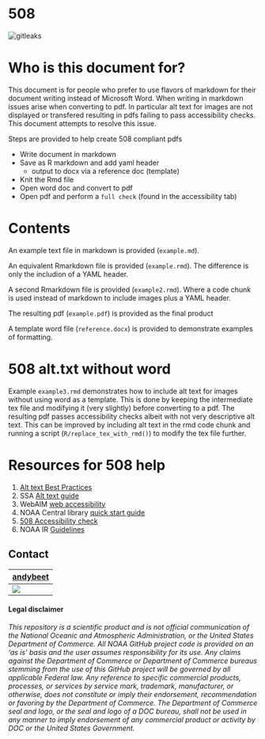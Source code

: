 # 508

![gitleaks](https://github.com/andybeet/508/workflows/gitleaks/badge.svg)


# Who is this document for?

This document is for people who prefer to use flavors of markdown for their document writing instead of Microsoft Word.
When writing in markdown issues arise when converting to pdf. In particular alt text for images are not displayed or transfered resulting in pdfs failing to pass accessibility checks. This document attempts to resolve this issue.

Steps are provided to help create 508 compliant pdfs

* Write document in markdown
* Save as R markdown and add yaml header
    + output to docx via a reference doc (template)
* Knit the Rmd file
* Open word doc and convert to pdf
* Open pdf and perform a `full check` (found in the accessibility tab)

# Contents

An example text file in markdown is provided (`example.md`). 

An equivalent Rmarkdown file is provided (`example.rmd`). The difference is only the includion of a YAML header.

A second Rmarkdown file is provided (`example2.rmd`). Where a code chunk is used instead of markdown to include images plus a YAML header.

The resulting pdf (`example.pdf`) is provided as the final product

A template word file (`reference.docx`) is provided to demonstrate examples of formatting.

# 508 alt.txt without word

Example `example3.rmd` demonstrates how to include alt text for images without using word as a template. This is done by keeping the intermediate tex file and modifying it (very slightly) before converting to a pdf. The resulting pdf passes accessibility checks albeit with not very descriptive alt text. This can be improved by including alt text in the rmd code chunk and running a script (`R/replace_tex_with_rmd()`) to modify the tex file further.


# Resources for 508 help

1. [Alt text Best Practices](https://www.youtube.com/watch?v=_delzGjIFV4)
1. SSA [Alt text guide](https://www.ssa.gov/accessibility/files/SSA_Alternative_Text_Guide.pdf)
1. WebAIM [web accessibility](https://webaim.org/techniques/alttext/)
1. NOAA Central library [quick start guide](https://libguides.library.noaa.gov/Section508/QuickStart)
1. [508 Accessibility check](https://www.youtube.com/watch?v=7AbwL0GU3m8&list=PLpb5LINL0Ys9LWzCHuxLaiQpX7013d30T&index=9)
1. NOAA IR [Guidelines](https://docs.google.com/document/d/1br7P9iRS91EJ78GPiw1L56kNMYtVNy_rkl44q0u_Mno/edit)

## Contact

| [andybeet](https://github.com/andybeet)        
| ----------------------------------------------------------------------------------------------- 
| [![](https://avatars1.githubusercontent.com/u/22455149?s=100&v=4)](https://github.com/andybeet) | 



#### Legal disclaimer

*This repository is a scientific product and is not official
communication of the National Oceanic and Atmospheric Administration, or
the United States Department of Commerce. All NOAA GitHub project code
is provided on an ‘as is’ basis and the user assumes responsibility for
its use. Any claims against the Department of Commerce or Department of
Commerce bureaus stemming from the use of this GitHub project will be
governed by all applicable Federal law. Any reference to specific
commercial products, processes, or services by service mark, trademark,
manufacturer, or otherwise, does not constitute or imply their
endorsement, recommendation or favoring by the Department of Commerce.
The Department of Commerce seal and logo, or the seal and logo of a DOC
bureau, shall not be used in any manner to imply endorsement of any
commercial product or activity by DOC or the United States Government.*
